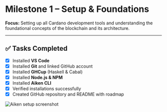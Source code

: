 # Milestone 1 – Setup & Foundations  


**Focus:** Setting up all Cardano development tools and understanding the foundational concepts of the blockchain and its architecture.  

---

## ✅ Tasks Completed

- [x] Installed **VS Code**  
- [x] Installed **Git** and linked GitHub account  
- [x] Installed **GHCup** (Haskell & Cabal)  
- [x] Installed **Node.js & NPM**  
- [x] Installed **Aiken CLI**  
- [x] Verified installations successfully  
- [x] Created GitHub repository and README with roadmap  

![Aiken setup screenshot](https://github.com/user-attachments/assets/ed9099a3-b72d-437a-b422-4e1bf771b709)





